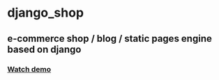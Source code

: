# django_shop
## e-commerce shop / blog / static pages engine based on django

### [Watch demo](https://smpgeo.tech-dev.ovh/)
